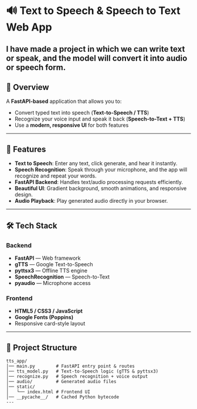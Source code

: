 # 🔊 Text to Speech & Speech to Text Web App

I have made a project in which we can **write text** or **speak**, and the model will convert it into **audio** or **speech** form.
---
## 📖 Overview
A **FastAPI-based** application that allows you to:

- Convert typed text into speech (**Text-to-Speech / TTS**)
- Recognize your voice input and speak it back (**Speech-to-Text + TTS**)
- Use a **modern, responsive UI** for both features

---

## 📌 Features
- **Text to Speech**: Enter any text, click generate, and hear it instantly.
- **Speech Recognition**: Speak through your microphone, and the app will recognize and repeat your words.
- **FastAPI Backend**: Handles text/audio processing requests efficiently.
- **Beautiful UI**: Gradient background, smooth animations, and responsive design.
- **Audio Playback**: Play generated audio directly in your browser.

---

## 🛠️ Tech Stack

### Backend
- **FastAPI** — Web framework
- **gTTS** — Google Text-to-Speech
- **pyttsx3** — Offline TTS engine
- **SpeechRecognition** — Speech-to-Text
- **pyaudio** — Microphone access

### Frontend
- **HTML5 / CSS3 / JavaScript**
- **Google Fonts (Poppins)**
- Responsive card-style layout

---

## 📂 Project Structure

```plaintext
tts_app/
│── main.py        # FastAPI entry point & routes
│── tts_model.py   # Text-to-Speech logic (gTTS & pyttsx3)
│── recognize.py   # Speech recognition + voice output
│── audio/         # Generated audio files
│── static/
│   └── index.html # Frontend UI
│── __pycache__/   # Cached Python bytecode
---

